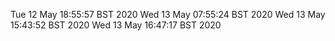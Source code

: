 Tue 12 May 18:55:57 BST 2020
Wed 13 May 07:55:24 BST 2020
Wed 13 May 15:43:52 BST 2020
Wed 13 May 16:47:17 BST 2020

